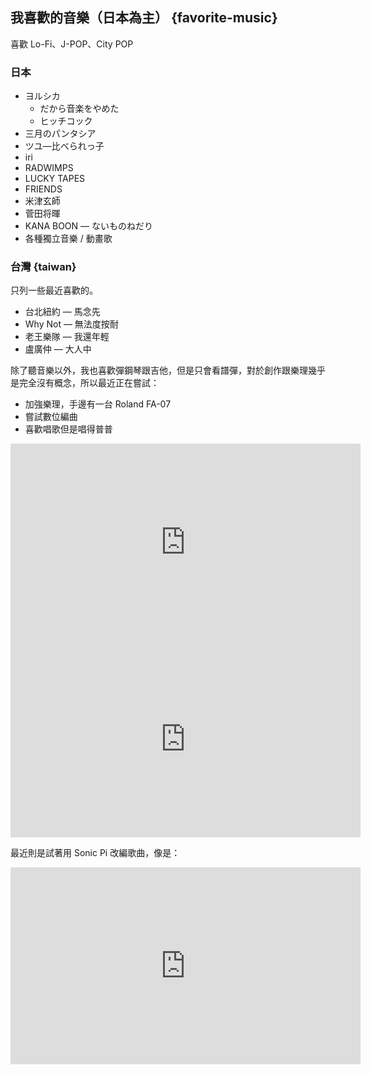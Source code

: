 ## 我喜歡的音樂（日本為主） {favorite-music}

喜歡 Lo-Fi、J-POP、City POP

### 日本

- ヨルシカ
  - だから音楽をやめた
  - ヒッチコック
- 三月のパンタシア
- ツユ—比べられっ子
- iri
- RADWIMPS
- LUCKY TAPES
- FRIENDS
- 米津玄師
- 菅田将暉
- KANA BOON — ないものねだり
- 各種獨立音樂 / 動畫歌

### 台灣 {taiwan}

只列一些最近喜歡的。

- 台北紐約 — 馬念先
- Why Not — 無法度按耐
- 老王樂隊 — 我還年輕
- 盧廣仲 — 大人中

除了聽音樂以外，我也喜歡彈鋼琴跟吉他，但是只會看譜彈，對於創作跟樂理幾乎是完全沒有概念，所以最近正在嘗試：

- 加強樂理，手邊有一台 Roland FA-07
- 嘗試數位編曲
- 喜歡唱歌但是唱得普普

<iframe width="560" height="315" src="https://www.youtube.com/embed/MmJZMs6-EM4" frameborder="0" allow="accelerometer; autoplay; encrypted-media; gyroscope; picture-in-picture" allowfullscreen title="YouTube：小松 - 眨眼睛 cover"></iframe>

<iframe width="560" height="315" src="https://www.youtube.com/embed/gHCT8kxCdWc" frameborder="0" allow="accelerometer; autoplay; encrypted-media; gyroscope; picture-in-picture" allowfullscreen title="YouTube：初音 - メルト"></iframe>

最近則是試著用 Sonic Pi 改編歌曲，像是：

<iframe width="560" height="315" src="https://www.youtube.com/embed/sQA_07z7LJE" frameborder="0" allow="accelerometer; autoplay; encrypted-media; gyroscope; picture-in-picture" allowfullscreen title="YouTube：星野源 - 家で踊ろう"></iframe>
